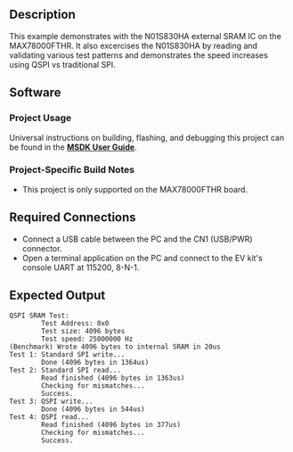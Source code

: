 ## Description

This example demonstrates with the N01S830HA external SRAM IC on the MAX78000FTHR.  It also excercises the N01S830HA by reading and validating various test patterns and demonstrates the speed increases using QSPI vs traditional SPI.

## Software

### Project Usage

Universal instructions on building, flashing, and debugging this project can be found in the **[MSDK User Guide](https://analogdevicesinc.github.io/msdk/USERGUIDE/)**.

### Project-Specific Build Notes

* This project is only supported on the MAX78000FTHR board.

## Required Connections

-   Connect a USB cable between the PC and the CN1 (USB/PWR) connector.
-	Open a terminal application on the PC and connect to the EV kit's console UART at 115200, 8-N-1.

## Expected Output

```shell
QSPI SRAM Test:
        Test Address: 0x0
        Test size: 4096 bytes
        Test speed: 25000000 Hz
(Benchmark) Wrote 4096 bytes to internal SRAM in 20us
Test 1: Standard SPI write...
        Done (4096 bytes in 1364us)
Test 2: Standard SPI read...
        Read finished (4096 bytes in 1363us)
        Checking for mismatches...
        Success.
Test 3: QSPI write...
        Done (4096 bytes in 544us)
Test 4: QSPI read...
        Read finished (4096 bytes in 377us)
        Checking for mismatches...
        Success.
```
